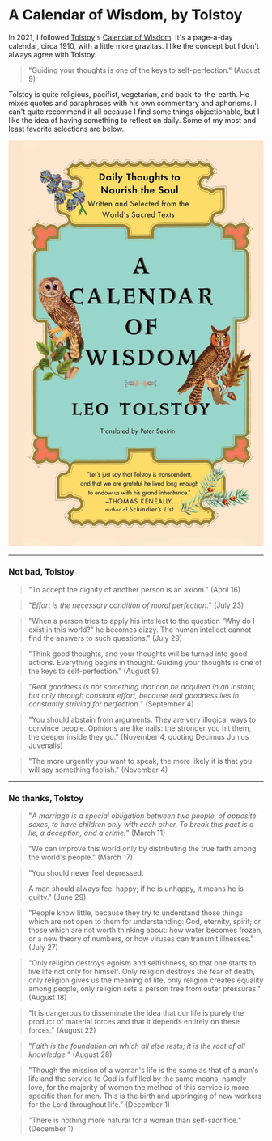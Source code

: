 # A Calendar of Wisdom, by Tolstoy

In 2021, I followed [Tolstoy][]'s [Calendar of Wisdom][]. It's a
page-a-day calendar, circa 1910, with a little more gravitas. I like
the concept but I don't always agree with Tolstoy.

[Tolstoy]: https://en.wikipedia.org/wiki/Leo_Tolstoy "Wikipedia: Leo Tolstoy"
[Calendar of Wisdom]: https://en.wikipedia.org/wiki/A_Calendar_of_Wisdom "A Calendar of Wisdom"


> "Guiding your thoughts is one of the keys to self-perfection."
> (August 9)


Tolstoy is quite religious, pacifist, vegetarian, and
back-to-the-earth. He mixes quotes and paraphrases with his own
commentary and aphorisms. I can't quite recommend it all because I
find some things objectionable, but I like the idea of having
something to reflect on daily. Some of my most and least favorite
selections are below.


![cover](cover.jpg)


---

### Not bad, Tolstoy

> "To accept the dignity of another person is an axiom." (April 16)

> "_Effort is the necessary condition of moral perfection._" (July 23)

> "When a person tries to apply his intellect to the question “Why do
> I exist in this world?” he becomes dizzy. The human intellect cannot
> find the answers to such questions." (July 29)

> "Think good thoughts, and your thoughts will be turned into good
> actions. Everything begins in thought. Guiding your thoughts is one
> of the keys to self-perfection." (August 9)

> "_Real goodness is not something that can be acquired in an instant,
> but only through constant effort, because real goodness lies in
> constantly striving for perfection._" (September 4)

> "You should abstain from arguments. They are very illogical ways to
> convince people. Opinions are like nails: the stronger you hit them,
> the deeper inside they go." (November 4, quoting Decimus Junius
> Juvenalis)

> "The more urgently you want to speak, the more likely it is that you
> will say something foolish." (November 4)


---

### No thanks, Tolstoy

> "_A marriage is a special obligation between two people, of opposite
> sexes, to have children only with each other. To break this pact is
> a lie, a deception, and a crime._" (March 11)

> "We can improve this world only by distributing the true faith among
> the world's people." (March 17)

> "You should never feel depressed.
>
> A man should always feel happy; if he is unhappy, it means he is
> guilty." (June 29)

> "People know little, because they try to understand those things
> which are not open to them for understanding: God, eternity, spirit;
> or those which are not worth thinking about: how water becomes
> frozen, or a new theory of numbers, or how viruses can transmit
> illnesses." (July 27)

> "Only religion destroys egoism and selfishness, so that one starts
> to live life not only for himself. Only religion destroys the fear
> of death, only religion gives us the meaning of life, only religion
> creates equality among people, only religion sets a person free from
> outer pressures." (August 18)

> "It is dangerous to disseminate the idea that our life is purely the
> product of material forces and that it depends entirely on these
> forces." (August 22)

> "_Faith is the foundation on which all else rests; it is the root of
> all knowledge._" (August 28)

> "Though the mission of a woman's life is the same as that of a man's
> life and the service to God is fulfilled by the same means, namely
> love, for the majority of women the method of this service is more
> specific than for men. This is the birth and upbringing of new
> workers for the Lord throughout life." (December 1)

> "There is nothing more natural for a woman than self-sacrifice."
> (December 1)
